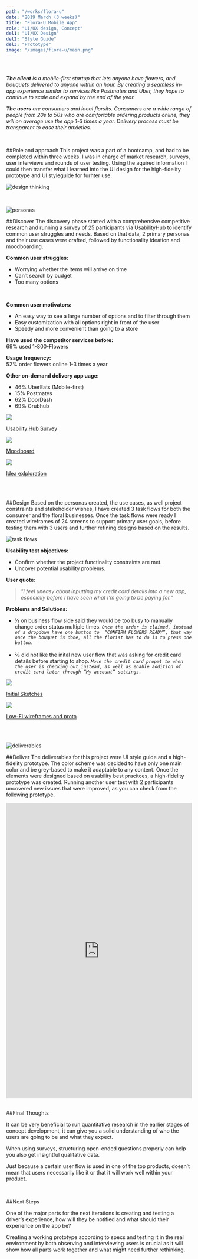 ```yaml
---
path: "/works/flora-u"
date: "2019 March (3 weeks)"
title: "Flora-U Mobile App"
role: "UI/UX design, Concept"
del1: "UI/UX Design"
del2: "Style Guide"
del3: "Prototype"
image: "/images/flora-u/main.png"
---
```


[design-thinking]: /images/flora-u/design-thinking.png "Design thinking"
[personas]: /images/flora-u/personas.png "Personas"
[taskflows]: /images/flora-u/taskflows.png "Task flows"
[deliverables]: /images/flora-u/main.png "Deliverables"

<br />
<div class="Works__block Container-slim">

_**The client** is a mobile-first startup that lets anyone have flowers, and bouquets delivered to anyone within an hour. By creating a seamless in-app experience similar to services like Postmates and Uber, they hope to continue to scale and expand by the end of the year._

_**The users** are consumers and local florsits. Consumers are a wide range of people from 20s to 50s who are comfortable ordering products online, they will on average use the app 1-3 times a year. Delivery process must be transparent to ease their anxieties._
</div>
<br />
<div class="Container-slim">

##Role and approach
This project was a part of a bootcamp, and had to be completed within three weeks. I was in charge of market research, surveys, user interviews and rounds of user testing. Using the aquired information I could then transfer what I learned into the UI design for the high-fidelity prototype and UI styleguide for furhter use.

![design thinking][design-thinking]

</div>
<br />
<!-- two col layout -->
<div class="Works__grid__half Container__overflow">
<!-- image -->
<div class="Works__main__img">

![personas][personas]

</div><!-- image end -->
<!-- text -->
<div class="Works__main__txt self-center">

##Discover
The discovery phase started with a comprehensive competitive research and running a survey of 25 participants via UsabilityHub to identify common user struggles and needs. Based on that data, 2 primary personas and their use cases were crafted, followed by functionality ideation and moodboarding.

</div><!-- text end -->
<!-- text -->
<div class="Works__main__txt">

**Common user struggles:** <br/>
- Worrying whether the items will arrive on time
- Can’t search by budget
- Too many options

<br>

**Common user motivators:** <br/>
- An easy way to see a large number of options and to filter through them
- Easy customization with all options right in front of the user
- Speedy and more convenient than going to a store

</div><!-- text end -->
<!-- text -->
<div class="Works__main__txt">

**Have used the competitor services before:** <br/>
69% used 1-800-Flowers

**Usage frequency:** <br/>
52% order flowers online 1-3 times a year

**Other on-demand delivery app uage:**
- 46% UberEats (Mobile-first)
- 15% Postmates
- 62% DoorDash
- 69% Grubhub

</div><!-- text end -->
</div><!-- two col layout end -->
<!-- two col layout -->
<div class="Works__grid__third Container__overflow">
  <a href="" class="Works__modalImg" onClick="openImg('/images/flora-u/usabilityhub.png')">
    <img src="/images/flora-u/usabilityhub.png" />
    <p>Usability Hub Survey</p>
  </a>
  <a href="" class="Works__modalImg" onClick="openImg('/images/flora-u/moodboard.png')">
    <img src="/images/flora-u/moodboard.png" />
    <p>Moodboard</p>
  </a>
  <a href="" class="Works__modalImg" onClick="openImg('/images/flora-u/sketch.jpg')">
    <img src="/images/flora-u/sketch.jpg" />
    <p>Idea exlploration</p>
  </a>
</div>
<br />
<br />
<!-- two col layout -->
<div class="Works__grid__half Container__overflow">
<!-- text -->
<div class="Works__main__txt">

##Design
Based on the personas created, the use cases, as well project constraints and stakeholder wishes, I have created 3 task flows for both the consumer and the floral businesses. Once the task flows were ready I created wireframes of 24 screens to support primary user goals, before testing them with 3 users and further refining designs based on the results.

</div><!-- text end -->
<!-- img -->
<div class="Works__main__img">

![task flows][taskflows]

</div><!-- img end -->
<!-- text -->
<div class="Works__main__txt">

**Usability test objectives:**
- Confirm whether the project functinality constraints are met.
- Uncover potential usability problems.

**User quote:**
>_"I feel uneasy about inputting my credit card details into a new app, especially before I have seen what I’m going to be paying for."_

</div><!-- text end -->
<!-- text -->
<div class="Works__main__txt">

**Problems and Solutions:**
- ⅓ on business flow side said they would be too busy to manually change order status multiple times.
_`Once the order is claimed, instead of a dropdown have one button to  “CONFIRM FLOWERS READY”, that way once the bouquet is done, all the florist has to do is to press one button.`_
<br><br>
- ⅔ did not like the inital new user flow that was asking for credit card details before starting to shop. 
_`Move the credit card propmt to when the user is checking out instead, as well as enable addition of credit card later through “My account” settings.`_

</div><!-- text end -->
<a href="" class="Works__modalImg" onClick="openImg('/images/flora-u/initial-sketches.jpg')">
  <img src="/images/flora-u/initial-sketches.jpg" />
  <p>Initial Sketches</p>
</a>
<a href="" class="Works__modalImg" onClick="openImg('/images/flora-u/low-fidelity.png')">
  <img src="/images/flora-u/low-fidelity.png" />
  <p>Low-Fi wireframes and proto</p>
</a>
</div><!-- two col layout end -->
<br />
<br />
<!-- two col layout -->
<div class="Works__grid__half Container__overflow">
<!-- text -->
<div>

![deliverables][deliverables]

</div><!-- img end -->
<!-- text -->
<div class="Works__main__txt">

##Deliver
The deliverables for this project were UI style guide and a high-fidelity prototype. The color scheme was decided to have only one main color and be grey-based to make it adaptable to any content. Once the elements were designed based on usability best pracitces, a high-fidelity prototype was created. Running another user test with 2 participants uncovered new issues that were improved, as you can check from the following prototype.

</div><!-- text end -->
</div><!-- two col layout end -->
<div class="Container__overflow">
<iframe style="border: none;" width="100%" height="800px" src="https://www.figma.com/embed?embed_host=share&url=https%3A%2F%2Fwww.figma.com%2Fproto%2FRrxXxip92PT37FHrVaWz0KyT%2FFloraU%3Fnode-id%3D48%253A1027%26viewport%3D291%252C333%252C0.122203%26scaling%3Dscale-down" allowfullscreen></iframe>
</div>
<br />
<div class="Container-slim">

##Final Thoughts

It can be very beneficial to run quantitative research in the earlier stages of concept development, it can give you a solid understanding of who the users are going to be and what they expect.

When using surveys, structuring open-ended questions properly can help you also get insightful qualitative data.

Just because a certain user flow is used in one of the top products, doesn’t mean that users necessarily like it or that it will work well within your product.

</div>
<br />
<div class="Container-slim">

##Next Steps

One of the major parts for the next iterations is creating and testing a driver’s experience, how will they be notified and what should their experience on the app be?

Creating a working prototype according to specs and testing it in the real environment by both observing and interviewing users is crucial as it will show how all parts work together and what might need further rethinking.

</div>
